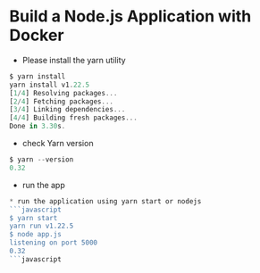 <h1 id="my-custom-anchor-name">
  Build a Node.js Application with Docker
</h1>

* Please install the yarn utility

```javascript
$ yarn install
yarn install v1.22.5
[1/4] Resolving packages...
[2/4] Fetching packages...
[3/4] Linking dependencies...
[4/4] Building fresh packages...
Done in 3.30s.

```

* check Yarn version

```javascript
$ yarn --version
0.32
```
* run the app 

```javascript
* run the application using yarn start or nodejs 
```javascript
$ yarn start
yarn run v1.22.5
$ node app.js
listening on port 5000
0.32
```javascript
